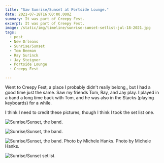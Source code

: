 ```yaml
---
title: "Saw Sunrise/Sunset at Portside Lounge."
date: 2021-07-18T16:00:00.000Z
summary: It was part of Creepy Fest.
excerpt: It was part of Creepy Fest.
image: /static/img/timeline/sunrise-sunset-setlist-jul-18-2021.jpg
tags:
  - post 
  - New Orleans
  - Sunrise/Sunset
  - Tom Beeman
  - Ray Surinck
  - Jay Steigner
  - Portside Lounge
  - Creepy Fest

---
```


Went to Creepy Fest, a place I probably didn't really belong,, but I had a good time just the same. Saw my friends Tom, Ray, and Jay play. I played in a band a long time back with Tom, and he was also in the Stacks (playing keyboards) for a while.

I think I need to credit these pictures, though I think I took the set list one.

![Sunrise/Sunset, the band.](/static/img/timeline/sunrise-sunset-1-jul-18-2021.jpg)

![Sunrise/Sunset, the band.](/static/img/timeline/sunrise-sunset-2-jul-18-2021.jpg)

![Sunrise/Sunset, the band. Photo by Michele Hanks.](/static/img/timeline/sunrise-sunset-by-michele-hanks-jul-18-2021.jpg)
Photo by Michele Hanks.

![Sunrise/Sunset setlist.](/static/img/timeline/sunrise-sunset-setlist-jul-18-2021.jpg)